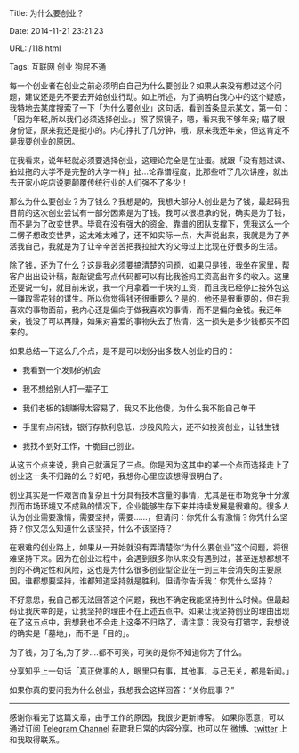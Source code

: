 Title: 为什么要创业？

Date: 2014-11-21 23:21:23

URL: /118.html

Tags: 互联网 创业 狗屁不通

每一个创业者在创业之前必须明白自己为什么要创业？如果从来没有想过这个问题，建议还是先不要去开始创业行动。如上所述，为了搞明白我心中的这个疑惑，我特地去某度搜索了一下「为什么要创业」这句话，看到首条显示某文，第一句：「因为年轻,所以我们必须选择创业。」照了照镜子，嗯，看来我不够年亲; 瞄了眼身份证，原来我还是挺小的。内心挣扎了几分钟，哦，原来我还年亲，但这肯定不是我要创业的原因。

在我看来，说年轻就必须要选择创业，这理论完全是在扯蛋。就跟「没有翘过课、拍过拖的大学不是完整的大学一样」扯…论靠谱程度，比那些听了几次讲座，就出去开家小吃店说要颠覆传统行业的人们强不了多少！

那么为什么要创业？为了钱么？我想是的，我想大部分人创业是为了钱，最起码我目前的这次创业尝试有一部分因素是为了钱。我可以很坦承的说，确实是为了钱，而不是为了改变世界。毕竟在没有强大的资金、靠谱的团队支撑下，凭我这么一个二愣子想改变世界，这太难太难了，还不如实际一点，大声说出来，我就是为了养活我自己，我就是为了让辛辛苦苦把我拉扯大的父母过上比现在好很多的生活。

除了钱，还为了什么？这是我必须要搞清楚的问题，如果只是钱，我坐在家里，帮客户出出设计稿，敲敲键盘写点代码都可以有比我爸妈工资高出许多的收入。这里还要说一句，就目前来说，我一个月拿着一千块的工资，而且我已经停止接外包这一赚取零花钱的谋生。所以你觉得钱还很重要么？是的，他还是很重要的，但在我喜欢的事物面前，我内心还是偏向于做我喜欢的事情，而不是偏向金钱。我还年亲，钱没了可以再赚，如果对喜爱的事物失去了热情，这一损失是多少钱都买不回来的。

如果总结一下这么几个点，是不是可以划分出多数人创业的目的：

*   我看到一个发财的机会

*   我不想给别人打一辈子工

*   我们老板的钱赚得太容易了，我又不比他傻，为什么我不能自己单干

*   手里有点闲钱，银行存款利息低，炒股风险大，还不如投资创业，让钱生钱

*   我找不到好工作，干脆自己创业。

从这五个点来说，我自己就满足了三点。你是因为这其中的某一个点而选择走上了创业这一条不归路的么？好吧，我想你心里应该想得很明白了。

创业其实是一件艰苦而复杂且十分具有技术含量的事情，尤其是在市场竞争十分激烈而市场环境又不成熟的情况下，企业能够生存下来并持续发展是很难的。很多人认为创业需要激情，需要坚持，需要……，但请问：你凭什么有激情？你凭什么坚持？你又怎么知道什么该坚持，什么不该坚持？

在艰难的创业路上，如果从一开始就没有弄清楚你“为什么要创业”这个问题，将很难坚持下来。因为在创业过程中，会遇到很多你从来没有遇到过，甚至连想都想不到的不确定性和风险，这也是为什么很多创业型企业在一到三年会消失的主要原因。谁都想要坚持，谁都知道坚持就是胜利，但请你告诉我：你凭什么坚持？

不好意思，我自己都无法回答这个问题，我也不确定我能坚持到什么时候。但最起码让我庆幸的是，让我坚持的理由不在上述五点中。如果让我坚持创业的理由出现在了这五点中，我想我也不会走上这条不归路了，请注意：我没有打错字，我想说的确实是「墓地」，而不是「目的」。

为了钱，为了名,为了梦....都不可笑，可笑的是你不知道你为了什么。

分享知乎上一句话「真正做事的人，眼里只有事，其他事，与己无关，都是新闻。」

如果你真的要问我为什么创业，我想我会这样回答：“关你屁事？”

---
感谢你看完了这篇文章，由于工作的原因，我很少更新博客。
如果你愿意，可以通过订阅 [Telegram Channel](https://t.me/ericectalk) 获取我日常的内容分享，也可以在 [微博](https://weibo.com/719951113)、[twitter](https://twitter.com/ericecchou) 上和我取得联系。
